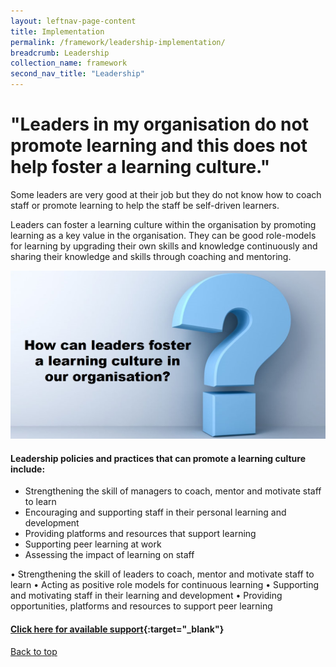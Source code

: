```yaml
---
layout: leftnav-page-content
title: Implementation
permalink: /framework/leadership-implementation/
breadcrumb: Leadership
collection_name: framework
second_nav_title: "Leadership"
---
```




# **"Leaders in my organisation do not promote learning and this does not help foster a learning culture."**

Some leaders are very good at their job but they do not know how to coach staff or promote learning to help the staff be self-driven learners. 

Leaders can foster a learning culture within the organisation by promoting learning as a key value in the organisation. They can be good role-models for learning by upgrading their own skills and knowledge continuously and sharing their knowledge and skills through coaching and mentoring.

<img src="/images/implementation/leadership.jpg">

#### **Leadership policies and practices that can promote a learning culture include:**

- Strengthening the skill of managers to coach, mentor and motivate staff to learn
- Encouraging and supporting staff in their personal learning and development
- Providing platforms and resources that support learning
- Supporting peer learning at work
- Assessing the impact of learning on staff

•	Strengthening the skill of leaders to coach, mentor and motivate staff to learn
•	Acting as positive role models for continuous learning
•	Supporting and motivating staff in their learning and development
•	Providing opportunities, platforms and resources to support peer learning



#### [Click here for available support](https://www.workplacelearning.gov.sg/framework/leadership-support/){:target="_blank"}

[Back to top](#top)
